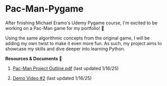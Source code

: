 # Pac-Man-Pygame 
After finishing Michael Eramo's Udemy Pygame course, I'm excited to be working on a Pac-Man game for my portfolio! 👻

Using the same algorithmic concepts from the original game, I will be adding my own twist to make it even more fun. As such, my project aims to showcase my skills and dive deeper into learning Python. 

**Resources & Documents 📜**
1. [Pac-Man Project Outline.pdf](https://drive.google.com/file/d/1bK_YRihBvuslclDBuYi4oII7cgrC3WnZ/view?usp=sharing) (last updated 1/16/25)

2. [Demo Video #2](https://drive.google.com/file/d/1wPrr2HnfcqDP6FlcJqEpDpUMPnqNshed/view?usp=sharing) (last updated 1/16/25)

